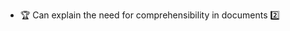 * <span id="outcome-explain">:trophy: Can explain the need for comprehensibility in documents :two:</span>
